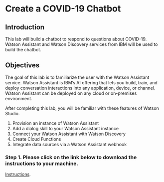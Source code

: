 # Create a COVID-19 Chatbot

## Introduction
This lab will build a chatbot to respond to questions about COVID-19. Watson Assistant and Watson Discovery services from IBM will be used to build the chatbot. 

## Objectives
The goal of this lab is to familiarize the user with the Watson Assistant service.  Watson Assistant is IBM’s AI offering that lets you build, train, and deploy conversation interactions into any application, device, or channel.  Watson Assistant can be deployed on any cloud or on-premises environment.  

After completing this lab, you will be familiar with these features of Watson Studio. 
1.	Provision an instance of Watson Assistant
2.	Add a dialog skill to your Watson Assistant instance
3.	Connect your Watson Assistant with Watson Discovery
4.	Create Cloud Functions
5.	Integrate data sources via a Watson Assistant webhook

### Step 1.  Please click on the link below to download the instructions to your machine.

[Instructions](https://github.com/bleonardb3/AI_POT_06-11-2020/raw/master/Lab-3/WatsonAssistantv1.2.pdf).


